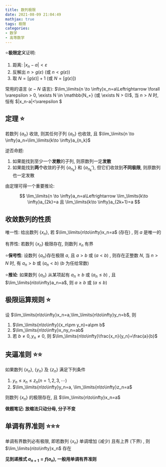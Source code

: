 ```yaml
---
title: 数列极限
date: 2021-08-09 21:04:49
mathjax: true
tags: 极限
categories: 
- 数学
- 高等数学
---
```



⭐**极限定义**证明: 

1. 距离: $|x_n-a|<\varepsilon$
2. 反解出 $n>g(\varepsilon)$  (或 $n < g(\varepsilon)$) 
3. 取 $N=[g(\varepsilon)]+1$  (或 $N=[g(\varepsilon)]$) 

常用的语言 ($\varepsilon-N$ 语言): $\lim_\limits{n \to \infty}x_n=a\Leftrightarrow \forall \varepsilon > 0, \exists N \in \mathbb{N_+} (或 \exists N > 0)$, 当 $n>N$ 时, 恒有 $|x_n-a|<\varepsilon $

<!-- more -->

## 定理 ⭐

若数列 $\{a_n\}$ 收敛, 则其任何子列 $\{a_n\}$ 也收敛, 且 $\lim_\limits{n \to \infty}a_n=\lim_\limits{k\to \infty}a_{n_k}$

逆否命题: 

1. 如果能找到至少一个**发散**的子列, 则原数列一定**发散**
2. 如果能找到**两个**收敛的子列 $\{a_{n_k}\}$ 和 $\{a_{n_k}'\}$, 但它们收敛到**不同极限**, 则原数列也一定发散

由定理可得一个重要推论: 

$$
\lim_\limits{n \to \infty}a_n=a\Leftrightarrow \lim_\limits{k\to \infty}a_{2k}=a 且 \lim_\limits{k\to \infty}a_{2k+1}=a
$$

## 收敛数列的性质

唯一性: 给出数列 $\{x_n\}$, 若 $\lim_\limits{n\to\infty}x_n=a$ (存在) , 则 $a$ 是唯一的

有界性: 若数列 $\{x_n\}$ 极限存在, 则数列 ${x_n}$ 有界

⭐**保号性**: 设数列 $\{a_n\}$存在极限 $a$, 且 $a>b$ 或 ($a< b$) , 则存在正整数 $N$, 当 $n > N$ 时, 有 $a_n>b$ 或 ($a_n<b$) ($b$ 为任给常数)

⭐**推论**: 如果数列 $\{a_n\}$ 从某项起有 $a_n\geq b$ 或  ($a_n\leq b$) ,  且 $\lim_\limits{n\to\infty}a_n=a$, 则 $a\geq b$ 或  ($a\leq b$) 

## 极限运算规则 ⭐

设 $\lim_\limits{n\to\infty}x_n=a,\lim_\limits{n\to\infty}y_n=b$, 则

1. $\lim_\limits{n\to\infty}(x_n\pm y_n)=a\pm b$
2. $\lim_\limits{n\to\infty}x_ny_n=ab$
3. 若 $b\neq 0, y_n\neq 0$, 则 $\lim_\limits{n\to\infty}\frac{x_n}{y_n}=\frac{a}{b}$

## 夹逼准则 ⭐⭐

如果数列 $\{x_n\}$, $\{y_n\}$ 及 $\{z_n\}$ 满足下列条件

1. $y_n\leq x_n\leq z_n(n=1,2,3,\cdots)$
2. $\lim_\limits{n\to\infty}y_n=a, \lim_\limits{n\to\infty}z_n=a$

则数列 $\{x_n\}$ 的极限存在, 且 $\lim_\limits{n\to\infty}x_n=a$

**做题笔记: 放缩法只动分母, 分子不变**

## 单调有界准则 ⭐⭐⭐

单调有界数列必有极限, 即若数列 $\{x_n\}$ 单调增加 (减少) 且有上界 (下界) , 则 $\lim_\limits{n\to\infty}x_n$ 存在

**见到递推式 $a_{n+1}=f(a_n)$, 一般用单调有界准则**

